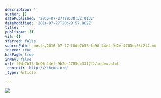 ```yaml
---
description: ''
author: []
datePublished: '2016-07-27T20:30:52.013Z'
dateModified: '2016-07-27T20:29:57.062Z'
title: ''
publisher: {}
via: {}
starred: false
sourcePath: _posts/2016-07-27-f0de7b35-8e96-44ef-9b2e-4703dc33f2f4.md
inFeed: true
hasPage: true
inNav: false
url: f0de7b35-8e96-44ef-9b2e-4703dc33f2f4/index.html
_context: 'http://schema.org'
_type: Article

---
```

![](https://the-grid-user-content.s3-us-west-2.amazonaws.com/070e47f0-3db1-4ec9-a199-4b2693b33b66.jpg)